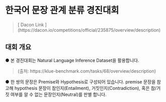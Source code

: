 <!DOCTYPE html>
<html>
  <head>
  
  
  </head>
  <body>
    <h1> 한국어 문장 관계 분류 경진대회 </h1>
    <blockquote cite>[ Dacon Link ](https://dacon.io/competitions/official/235875/overview/description)</blockquote cite>
    <h2> 대회 개요 </h2>
    <p> ● 본 경진대회는 Natural Language Inference Dataset을 활용합니다.</p>
    <blockquote cite>(출처: https://klue-benchmark.com/tasks/68/overview/description)</blockquote cite>
    
   <p> ● 한 쌍의 문장은 Premise와 Hypothesis로 구성되어 있습니다. premise 문장을 참고해 hypothesis 문장이 참인지(Entailment), 거짓인지(Contradiction), 혹은 참/거짓 여부를 알 수 없는 문장인지(Neutral)를 판별 합니다.</p>




    

  
  
  
  
  
  
  </body>
  


</html>
  
